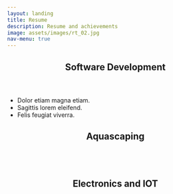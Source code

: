 ```yaml
---
layout: landing
title: Resume
description: Resume and achievements
image: assets/images/rt_02.jpg
nav-menu: true
---
```


<!-- Main -->
<div id="main">

<!-- One -->
<section id="one">
	<div class="inner">
		<header class="major">
			<h2>Software Development</h2>
		</header>
		 <div class="box alt">
			<ul class="alt">
				<li>Dolor etiam magna etiam.</li>
				<li>Sagittis lorem eleifend.</li>
				<li>Felis feugiat viverra.</li>
			</ul>
		 </div>
	</div>
</section>

<!-- Two -->
<section id="two">
	<div class="inner">
		<header class="major">
			<h2>Aquascaping</h2>
		</header>
		<div class="box alt">
			<div class="row uniform">
				<div class="4u"><span class="image fit"><img src="assets/images/aqua/aqua_01.jpg" alt="" /></span></div>
				<div class="4u"><span class="image fit"><img src="assets/images/aqua/aqua_02.jpg" alt="" /></span></div>
				<div class="4u$"><span class="image fit"><img src="assets/images/aqua/aqua_03.jpg" alt="" /></span></div>
				<!-- Break -->
				<div class="4u"><span class="image fit"><img src="assets/images/aqua/aqua_04.jpg" alt="" /></span></div>
				<div class="4u"><span class="image fit"><img src="assets/images/aqua/aqua_05.jpg" alt="" /></span></div>
				<div class="4u$"><span class="image fit"><img src="assets/images/aqua/aqua_06.jpg" alt="" /></span></div>
				<!-- Break -->
				<div class="4u"><span class="image fit"><img src="assets/images/aqua/aqua_07.jpg" alt="" /></span></div>
				<div class="4u"><span class="image fit"><img src="assets/images/aqua/aqua_08.jpg" alt="" /></span></div>
				<div class="4u$"><span class="image fit"><img src="assets/images/aqua/aqua_09.jpg" alt="" /></span></div>
			</div>
		</div>
</div>
</section>

<!-- Three -->
<section id="three">
	<div class="inner">
		<header class="major">
			<h2>Electronics and IOT</h2>
		</header>
		<div class="box alt">
		</div>
	</div>
</section>

</div>
